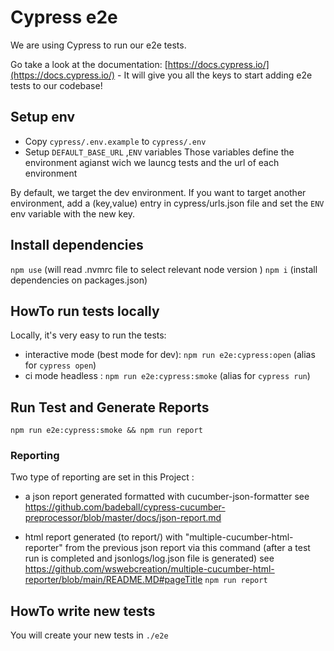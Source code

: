 # Cypress e2e

We are using Cypress to run our e2e tests.

Go take a look at the
documentation: [https://docs.cypress.io/](https://docs.cypress.io/) - It will give you all the keys to start adding
e2e tests to our codebase!

## Setup env

- Copy `cypress/.env.example` to `cypress/.env`
- Setup `DEFAULT_BASE_URL` ,`ENV` variables
  Those variables define the environment agianst wich we launcg tests and the url of each environment

By default, we target the dev environment. If you want to target another environment, add a (key,value) entry in cypress/urls.json file and set the `ENV` env variable with the new key.

## Install dependencies

`npm use` (will read .nvmrc file to select relevant node version )
`npm i` (install dependencies on packages.json)

## HowTo run tests locally

Locally, it's very easy to run the tests:

- interactive mode (best mode for dev):
  `npm run e2e:cypress:open` (alias for `cypress open`)
- ci mode headless :
  `npm run e2e:cypress:smoke` (alias for `cypress run`)

## Run Test and Generate Reports

`npm run e2e:cypress:smoke && npm run report`

### Reporting

Two type of reporting are set in this Project :

- a json report generated formatted with cucumber-json-formatter see https://github.com/badeball/cypress-cucumber-preprocessor/blob/master/docs/json-report.md

- html report generated (to report/) with "multiple-cucumber-html-reporter" from the previous json report via this command (after a test run is completed and jsonlogs/log.json file is generated) see https://github.com/wswebcreation/multiple-cucumber-html-reporter/blob/main/README.MD#pageTitle
  `npm run report`

## HowTo write new tests

You will create your new tests in `./e2e`
